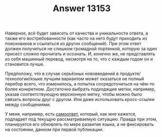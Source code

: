 ﻿---
title: "Answer 13153"
se.owner.user_id: 176217
se.owner.display_name: "αλεχολυτ"
se.owner.link: "https://ru.meta.stackoverflow.com/users/176217/%ce%b1%ce%bb%ce%b5%cf%87%ce%bf%ce%bb%cf%85%cf%84"
se.answer_id: 13153
se.question_id: 13152
se.post_type: answer
se.is_accepted: False
---
<p>Наверное, всё будет зависеть от качества и уникальности ответа, а также его востребованности (как часто на него будут приходить из поисковиков и ссылаться из других сообщений). При этом ответ должен получиться не слишком громадной портянкой, которую за один присест сложно прочитать и осознать. И, конечно же, не представлять из себя машинный перевод, несмотря на то, что с каждым годом он и становится лучше.</p>
<p>Предположу, что в случае серьёзных нововведений в продукте/технологии/языке лучшим вариантом может оказаться не полный перебор всего, что изменилось, а попытка сосредоточиться на чём-то более конкретном. Достаточно выбрать подходящие метки, например, указав соответствующую версионную метку, чтобы можно было связать вопросы друг с другом. Или даже использовать кросс-ссылки между сообщениями.</p>
<p>У меня, например, есть <a href="https://ru.stackoverflow.com/q/662431/176217">самоответ</a>, который, как мне кажется, подпадает под текущую рассматриваемую ситуацию. Правда при этом, планируется его обновлять по мере развития языка, а не фиксировать на состоянии, данном при первой публикации.</p>

